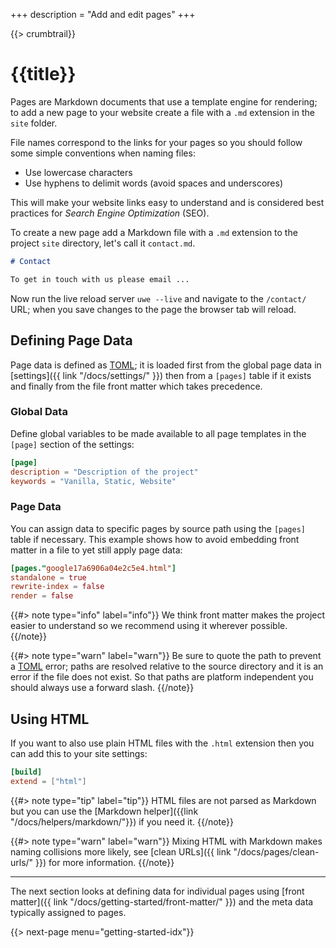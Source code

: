 +++
description = "Add and edit pages"
+++

{{> crumbtrail}}

# {{title}}

Pages are Markdown documents that use a template engine for rendering; to add a new page to your website create a file with a `.md` extension in the `site` folder.

File names correspond to the links for your pages so you should follow some simple conventions when naming files:

* Use lowercase characters
* Use hyphens to delimit words (avoid spaces and underscores)

This will make your website links easy to understand and is considered best practices for *Search Engine Optimization* (SEO).

To create a new page add a Markdown file with a `.md` extension to the project `site` directory, let's call it `contact.md`.

```markdown
# Contact

To get in touch with us please email ...
```

Now run the live reload server `uwe --live` and navigate to the `/contact/` URL; when you save changes to the page the browser tab will reload.

## Defining Page Data

Page data is defined as [TOML][]; it is loaded first from the global page data in [settings]({{ link "/docs/settings/" }}) then from a `[pages]` table if it exists and finally from the file front matter which takes precedence.

### Global Data

Define global variables to be made available to all page templates in the `[page]` section of the settings:

```toml
[page]
description = "Description of the project"
keywords = "Vanilla, Static, Website"
```

### Page Data

You can assign data to specific pages by source path using the `[pages]` table if necessary. This example shows how to avoid embedding front matter in a file to yet still apply page data:

```toml
[pages."google17a6906a04e2c5e4.html"]
standalone = true
rewrite-index = false
render = false
```

{{#> note type="info" label="info"}}
We think front matter makes the project easier to understand so we recommend using it wherever possible.
{{/note}}

{{#> note type="warn" label="warn"}}
Be sure to quote the path to prevent a [TOML][] error; paths are resolved relative to the source directory and it is an error if the file does not exist. So that paths are platform independent you should always use a forward slash.
{{/note}}

## Using HTML

If you want to also use plain HTML files with the `.html` extension then you can add this to your site settings:

```toml
[build]
extend = ["html"]
```

{{#> note type="tip" label="tip"}}
HTML files are not parsed as Markdown but you can use the [Markdown helper]({{link "/docs/helpers/markdown/"}}) if you need it.
{{/note}}

{{#> note type="warn" label="warn"}}
Mixing HTML with Markdown makes naming collisions more likely, see [clean URLs]({{ link "/docs/pages/clean-urls/" }}) for more information.
{{/note}}

---

The next section looks at defining data for individual pages using [front matter]({{ link "/docs/getting-started/front-matter/" }}) and the meta data typically assigned to pages.

{{> next-page menu="getting-started-idx"}}

[TOML]: https://toml.io
